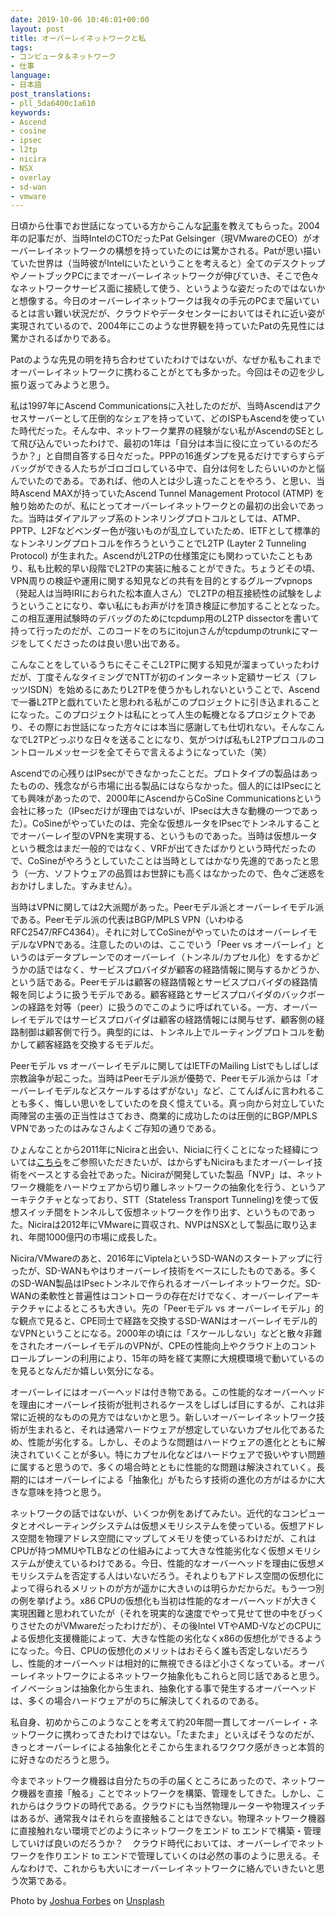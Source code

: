 ```yaml
---
date: 2019-10-06 10:46:01+00:00
layout: post
title: オーバーレイネットワークと私
tags:
- コンピュータ＆ネットワーク
- 仕事
language:
- 日本語
post_translations:
- pll_5da6400c1a610
keywords:
- Ascend
- cosine
- ipsec
- l2tp
- nicira
- NSX
- overlay
- sd-wan
- vmware
---
```


日頃から仕事でお世話になっている方からこんな[記事](https://pc.watch.impress.co.jp/docs/2004/0917/config018.htm)を教えてもらった。2004年の記事だが、当時IntelのCTOだったPat Gelsinger（現VMwareのCEO）がオーバーレイネットワークの構想を持っていたのには驚かされる。Patが思い描いていた世界は（当時彼がIntelにいたということを考えると）全てのデスクトップやノートブックPCにまでオーバーレイネットワークが伸びていき、そこで色々なネットワークサービス面に接続して使う、というような姿だったのではないかと想像する。今日のオーバーレイネットワークは我々の手元のPCまで届いているとは言い難い状況だが、クラウドやデータセンターにおいてはそれに近い姿が実現されているので、2004年にこのような世界観を持っていたPatの先見性には驚かされるばかりである。

Patのような先見の明を持ち合わせていたわけではないが、なぜか私もこれまでオーバーレイネットワークに携わることがとても多かった。今回はその辺を少し振り返ってみようと思う。

私は1997年にAscend Communicationsに入社したのだが、当時Ascendはアクセスサーバーとして圧倒的なシェアを持っていて、どのISPもAscendを使っていた時代だった。そんな中、ネットワーク業界の経験がない私がAscendのSEとして飛び込んでいったわけで、最初の1年は「自分は本当に役に立っているのだろうか？」と自問自答する日々だった。PPPの16進ダンプを見るだけですらすらデバッグができる人たちがゴロゴロしている中で、自分は何をしたらいいのかと悩んでいたのである。であれば、他の人とは少し違ったことをやろう、と思い、当時Ascend MAXが持っていたAscend Tunnel Management Protocol (ATMP) を触り始めたのが、私にとってオーバーレイネットワークとの最初の出会いであった。当時はダイアルアップ系のトンネリングプロトコルとしては、ATMP、PPTP、L2Fなどベンダー色が強いものが乱立していたため、IETFとして標準的なトンネリングプロトコルを作ろうということでL2TP (Layter 2 Tunneling Protocol) が生まれた。AscendがL2TPの仕様策定にも関わっていたこともあり、私も比較的早い段階でL2TPの実装に触ることができた。ちょうどその頃、VPN周りの検証や運用に関する知見などの共有を目的とするグループvpnops（発起人は当時IRIにおられた松本直人さん）でL2TPの相互接続性の試験をしようということになり、幸い私にもお声がけを頂き検証に参加することとなった。この相互運用試験時のデバッグのためにtcpdump用のL2TP dissectorを書いて持って行ったのだが、このコードをのちにitojunさんがtcpdumpのtrunkにマージをしてくださったのは良い思い出である。

こんなことをしているうちにそこそこL2TPに関する知見が溜まっていったわけだが、丁度そんなタイミングでNTTが初のインターネット定額サービス（フレッツISDN）を始めるにあたりL2TPを使うかもしれないということで、Ascendで一番L2TPと戯れていたと思われる私がこのプロジェクトに引き込まれることになった。このプロジェクトは私にとって人生の転機となるプロジェクトであり、その際にお世話になった方々には本当に感謝しても仕切れない。そんなこんなでL2TPどっぷりな日々を送ることになり、気がつけば私もL2TPプロコルのコントロールメッセージを全てそらで言えるようになっていた（笑）

Ascendでの心残りはIPsecができなかったことだ。プロトタイプの製品はあったものの、残念ながら市場に出る製品にはならなかった。個人的にはIPsecにとても興味があったので、2000年にAscendからCoSine Communicationsという会社に移った（IPsecだけが理由ではないが、IPsecは大きな動機の一つであった）。CoSineがやっていたのは、完全な仮想ルータをIPsecでトンネルすることでオーバーレイ型のVPNを実現する、というものであった。当時は仮想ルータという概念はまだ一般的ではなく、VRFが出てきたばかりという時代だったので、CoSineがやろうとしていたことは当時としてはかなり先進的であったと思う（一方、ソフトウェアの品質はお世辞にも高くはなかったので、色々ご迷惑をおかけしました。すみません）。

当時はVPNに関しては2大派閥があった。Peerモデル派とオーバーレイモデル派である。Peerモデル派の代表はBGP/MPLS VPN（いわゆるRFC2547/RFC4364）。それに対してCoSineがやっていたのはオーバーレイモデルなVPNである。注意したのいのは、ここでいう「Peer vs オーバーレイ」というのはデータプレーンでのオーバーレイ（トンネル/カプセル化）をするかどうかの話ではなく、サービスプロバイダが顧客の経路情報に関与するかどうか、という話である。Peerモデルは顧客の経路情報とサービスプロバイダの経路情報を同じように扱うモデルである。顧客経路とサービスプロバイダのバックボーンの経路を対等（peer）に扱うのでこのように呼ばれている。一方、オーバーレイモデルではサービスプロバイダは顧客の経路情報には関与せず、顧客側の経路制御は顧客側で行う。典型的には、トンネル上でルーティングプロトコルを動かして顧客経路を交換するモデルだ。

Peerモデル vs オーバーレイモデルに関してはIETFのMailing Listでもしばしば宗教論争が起こった。当時はPeerモデル派が優勢で、Peerモデル派からは「オーバーレイモデルなどスケールするはずがない」など、こてんぱんに言われることも多く、悔しい思いをしていたのを良く憶えている。真っ向から対立していた両陣営の主張の正当性はさておき、商業的に成功したのは圧倒的にBGP/MPLS VPNであったのはみなさんよくご存知の通りである。

ひょんなことから2011年にNiciraと出会い、Niciaに行くことになった経緯については[こちら](https://blog.shin.do/2014/03/%e7%a7%81%e3%81%8cnicira%e3%81%ab%e5%85%a5%e3%81%a3%e3%81%9f%e3%82%8f%e3%81%91/)をご参照いただきたいが、はからずもNiciraもまたオーバーレイ技術をベースとする会社であった。Niciraが開発していた製品「NVP」は、ネットワーク機能をハードウェアから切り離しネットワークの抽象化を行う、というアーキテクチャとなっており、STT（Stateless Transport Tunneling)を使って仮想スイッチ間をトンネルして仮想ネットワークを作り出す、というものであった。Niciraは2012年にVMwareに買収され、NVPはNSXとして製品に取り込まれ、年間1000億円の市場に成長した。

Nicira/VMwareのあと、2016年にViptelaというSD-WANのスタートアップに行ったが、SD-WANもやはりオーバーレイ技術をベースにしたものである。多くのSD-WAN製品はIPsecトンネルで作られるオーバーレイネットワークだ。SD-WANの柔軟性と普遍性はコントローラの存在だけでなく、オーバーレイアーキテクチャによるところも大きい。先の「Peerモデル vs オーバーレイモデル」的な観点で見ると、CPE同士で経路を交換するSD-WANはオーバーレイモデル的なVPNということになる。2000年の頃には「スケールしない」などと散々非難をされたオーバーレイモデルのVPNが、CPEの性能向上やクラウド上のコントロールプレーンの利用により、15年の時を経て実際に大規模環境で動いているのを見るとなんだか嬉しい気分になる。

オーバーレイにはオーバーヘッドは付き物である。この性能的なオーバーヘッドを理由にオーバーレイ技術が批判されるケースをしばしば目にするが、これは非常に近視的なものの見方ではないかと思う。新しいオーバーレイネットワーク技術が生まれると、それは通常ハードウェアが想定していないカプセル化であるため、性能が劣化する。しかし、そのような問題はハードウェアの進化とともに解決されていくことが多い。特にカプセル化などはハードウェアで扱いやすい問題に属すると思うので、多くの場合時とともに性能的な問題は解決されていく。長期的にはオーバーレイによる「抽象化」がもたらす技術の進化の方がはるかに大きな意味を持つと思う。

ネットワークの話ではないが、いくつか例をあげてみたい。近代的なコンピュータとオペレーティングシステムは仮想メモリシステムを使っている。仮想アドレス空間を物理アドレス空間にマップしてメモリを使っているわけだが、これはCPUが持つMMUやTLBなどの仕組みによって大きな性能劣化なく仮想メモリシステムが使えているわけである。今日、性能的なオーバーヘッドを理由に仮想メモリシステムを否定する人はいないだろう。それよりもアドレス空間の仮想化によって得られるメリットのが方が遥かに大きいのは明らかだからだ。もう一つ別の例を挙げよう。x86 CPUの仮想化も当初は性能的なオーバーヘッドが大きく実現困難と思われていたが（それを現実的な速度でやって見せて世の中をびっくりさせたのがVMwareだったわけだが）、その後Intel VTやAMD-VなどのCPUによる仮想化支援機能によって、大きな性能の劣化なくx86の仮想化ができるようになった。今日、CPUの仮想化のメリットはおそらく誰も否定しないだろうし、性能的オーバーヘッドは相対的に無視できるほど小さくなっている。オーバーレイネットワークによるネットワーク抽象化もこれらと同じ話であると思う。イノベーションは抽象化から生まれ、抽象化する事で発生するオーバーヘッドは、多くの場合ハードウェアがのちに解決してくれるのである。

私自身、初めからこのようなことを考えて約20年間一貫してオーバーレイ・ネットワークに携わってきたわけではない。「たまたま」といえばそうなのだが、きっとオーバーレイによる抽象化とそこから生まれるワクワク感がきっと本質的に好きなのだろうと思う。

今までネットワーク機器は自分たちの手の届くところにあったので、ネットワーク機器を直接「触る」ことでネットワークを構築、管理をしてきた。しかし、これからはクラウドの時代である。クラウドにも当然物理ルーターや物理スイッチはあるが、通常我々はそれらを直接触ることはできない。物理ネットワーク機器に直接触れない環境でどのようにネットワークをエンド to エンドで構築・管理していけば良いのだろうか？　クラウド時代においては、オーバーレイでネットワークを作りエンド to エンドで管理していくのは必然の事のように思える。そんなわけで、これからも大いにオーバーレイネットワークに絡んでいきたいと思う次第である。

Photo by [Joshua Forbes](https://unsplash.com/@joshua_forbes?utm_source=unsplash&utm_medium=referral&utm_content=creditCopyText) on [Unsplash](https://unsplash.com/s/photos/overlay?utm_source=unsplash&utm_medium=referral&utm_content=creditCopyText)
